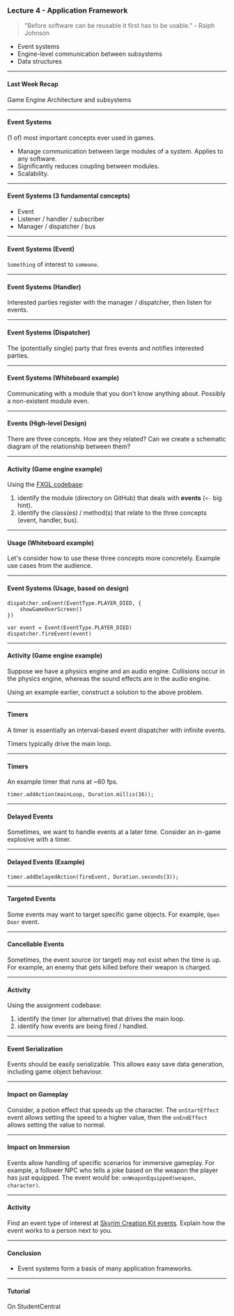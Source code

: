 
### Lecture 4 - Application Framework

> "Before software can be reusable it first has to be usable." - Ralph Johnson

- Event systems
- Engine-level communication between subsystems
- Data structures

---

#### Last Week Recap

Game Engine Architecture and subsystems

---

#### Event Systems

(1 of) most important concepts ever used in games.

- Manage communication between large modules of a system. Applies to any software.
- Significantly reduces coupling between modules.
- Scalability.

---

#### Event Systems (3 fundamental concepts)

- Event
- Listener / handler / subscriber
- Manager / dispatcher / bus

---

#### Event Systems (Event)

`Something` of interest to `someone`.

---

#### Event Systems (Handler)

Interested parties register with the manager / dispatcher, then listen for events.

---

#### Event Systems (Dispatcher)

The (potentially single) party that fires events and notifies interested parties.

---

#### Event Systems (Whiteboard example)

Communicating with a module that you don't know anything about. Possibly a non-existent module even.

---

#### Events (High-level Design)

There are three concepts. How are they related? Can we create a schematic diagram of the relationship between them?

---

#### Activity (Game engine example)

Using the [FXGL codebase](https://github.com/AlmasB/FXGL):

1. identify the module (directory on GitHub) that deals with **events** (`<-` big hint).
2. identify the class(es) / method(s) that relate to the three concepts (event, handler, bus).

---

#### Usage (Whiteboard example)

Let's consider how to use these three concepts more concretely. Example use cases from the audience.

---

#### Event Systems (Usage, based on design)

```
dispatcher.onEvent(EventType.PLAYER_DIED, {
    showGameOverScreen()
})

var event = Event(EventType.PLAYER_DIED)
dispatcher.fireEvent(event)

```

---

#### Activity (Game engine example)

Suppose we have a physics engine and an audio engine. Collisions occur in the physics engine, whereas the sound effects are in the audio engine.

Using an example earlier, construct a solution to the above problem.

---

#### Timers

A timer is essentially an interval-based event dispatcher with infinite events.

Timers typically drive the main loop.

---

#### Timers

An example timer that runs at ~60 fps.

```
timer.addAction(mainLoop, Duration.millis(16));
```

---

#### Delayed Events

Sometimes, we want to handle events at a later time. Consider an in-game explosive with a timer.

---

#### Delayed Events (Example)

```
timer.addDelayedAction(fireEvent, Duration.seconds(3));
```

---

#### Targeted Events

Some events may want to target specific game objects. For example, `Open Door` event.

---

#### Cancellable Events

Sometimes, the event source (or target) may not exist when the time is up. For example, an enemy that gets killed before their weapon is charged.

---

#### Activity

Using the assignment codebase:

1. identify the timer (or alternative) that drives the main loop.
2. identify how events are being fired / handled.

---

#### Event Serialization

Events should be easily serializable. This allows easy save data generation, including game object behaviour.

---

#### Impact on Gameplay

Consider, a potion effect that speeds up the character. The `onStartEffect` event allows setting the speed to a higher value, then the `onEndEffect` allows setting the value to normal.

---

#### Impact on Immersion

Events allow handling of specific scenarios for immersive gameplay. For example, a follower NPC who tells a joke based on the weapon the player has just equipped. The event would be: `onWeaponEquipped(weapon, character)`.

---

#### Activity

Find an event type of interest at [Skyrim Creation Kit events](https://www.creationkit.com/index.php?title=Category:Events). Explain how the event works to a person next to you.


---

#### Conclusion

- Event systems form a basis of many application frameworks.

---

#### Tutorial

On StudentCentral